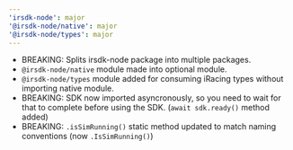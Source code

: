 ```yaml
---
'irsdk-node': major
'@irsdk-node/native': major
'@irsdk-node/types': major
---
```


- BREAKING: Splits irsdk-node package into multiple packages.
- `@irsdk-node/native` module made into optional module.
- `@irsdk-node/types` module added for consuming iRacing types without importing native module.
- BREAKING: SDK now imported asyncronously, so you need to wait for that to complete before using the SDK. (`await sdk.ready()` method added)
- BREAKING: `.isSimRunning()` static method updated to match naming conventions (now `.IsSimRunning()`)

